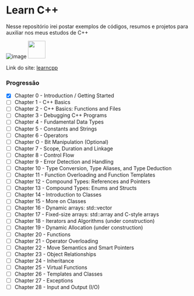 # Learn C++

Nesse repositório irei postar exemplos de códigos, resumos e projetos para auxiliar nos meus estudos de C++

![image]()
<img src="https://github.com/henrique559/learncpp/assets/145483144/91ac54b1-3934-4a64-8756-989e8abc2ba3" width="48">

Link do site: [learncpp](https://www.learncpp.com/)

### Progressão 

- [X] Chapter 0 - Introduction / Getting Started 
- [ ] Chapter 1 - C++ Basics
- [ ] Chapter 2 - C++ Basics: Functions and Files
- [ ] Chapter 3 - Debugging C++ Programs
- [ ] Chapter 4 - Fundamental Data Types
- [ ] Chapter 5 - Constants and Strings
- [ ] Chapter 6 - Operators 
- [ ] Chapter O - Bit Manipulation (Optional)
- [ ] Chapter 7 - Scope, Duration and Linkage
- [ ] Chapter 8 - Control Flow
- [ ] Chapter 9 - Error Detection and Handling
- [ ] Chapter 10 - Type Conversion, Type Aliases, and Type Deduction
- [ ] Chapter 11 - Function Overloading and Function Templates
- [ ] Chapter 12 - Compound Types: References and Pointers
- [ ] Chapter 13 - Compound Types: Enums and Structs
- [ ] Chapter 14 - Introduction to Classes
- [ ] Chapter 15 - More on Classes
- [ ] Chapter 16 - Dynamic arrays: std::vector
- [ ] Chapter 17 - Fixed-size arrays: std::array and C-style arrays
- [ ] Chapter 18 - Iterators and Algorithms (under construction)
- [ ] Chapter 19 - Dynamic Allocation (under construction)
- [ ] Chapter 20 - Functions
- [ ] Chapter 21 - Operator Overloading
- [ ] Chapter 22 - Move Semantics and Smart Pointers 
- [ ] Chapter 23 - Object Relationships
- [ ] Chapter 24 - Inheritance 
- [ ] Chapter 25 - Virtual Functions
- [ ] Chapter 26 - Templates and Classes
- [ ] Chapter 27 - Exceptions
- [ ] Chapter 28 - Input and Output (I/O)
